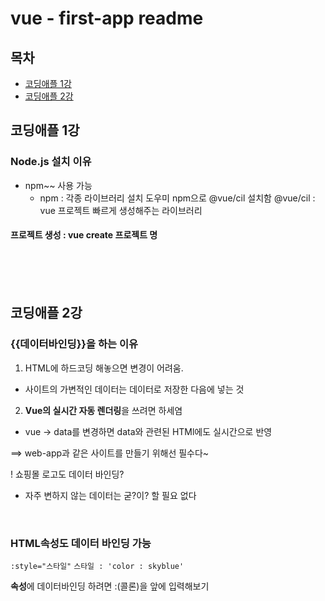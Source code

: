 # vue - first-app readme
## 목차
- [코딩애플 1강](#코딩애플-1강)
- [코딩애플 2강](#코딩애플-2강)

## 코딩애플 1강
### Node.js 설치 이유
- npm~~ 사용 가능
  - npm : 각종 라이브러리 설치 도우미
          npm으로 @vue/cil 설치함
    @vue/cil : vue 프로젝트 빠르게 생성해주는 라이브러리

#### 프로젝트 생성 : vue create 프로젝트 명

<br>
<br>
<br>

## 코딩애플 2강
### {{데이터바인딩}}을 하는 이유
1. HTML에 하드코딩 해놓으면 변경이 어려움.
  - 사이트의 가변적인 데이터는 데이터로 저장한 다음에 넣는 것


 2. **Vue의 실시간 자동 렌더링**을 쓰려면 하세염
  - vue -> data를 변경하면 data와 관련된 HTMl에도 실시간으로 반영

  ==> web-app과 같은 사이트를 만들기 위해선 필수다~

! 쇼핑몰 로고도 데이터 바인딩?

  - 자주 변하지 않는 데이터는 굳?이? 할 필요 없다
<br>

### HTML속성도 **데이터 바인딩** 가능
`:style="스타일"`
`스타일 : 'color : skyblue'`

**속성**에 데이터바인딩 하려면 :(콜론)을 앞에 입력해보기
